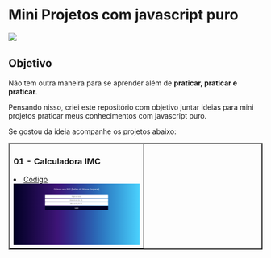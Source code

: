 # Mini Projetos com javascript puro

<img src="https://img.icons8.com/color/96/000000/javascript--v1.png"/>

## Objetivo

Não tem outra maneira para se aprender além de **praticar, praticar e praticar**.

Pensando nisso, criei este repositório com objetivo juntar ideias para mini projetos praticar meus conhecimentos com javascript puro.

Se gostou da ideia acompanhe os projetos abaixo:

<table border="2">
  <tr>
    <td>
        <h3>01 - Calculadora IMC</h3>
        <li><a href="https://github.com/guusfelix2015/mini-projetcs-js/tree/main/project-01-IMC">Código</a></li>
        <a href=""><img src="./img/imcImg.png" width="250px"></a>
    </td>
  </tr>
  
</table>
